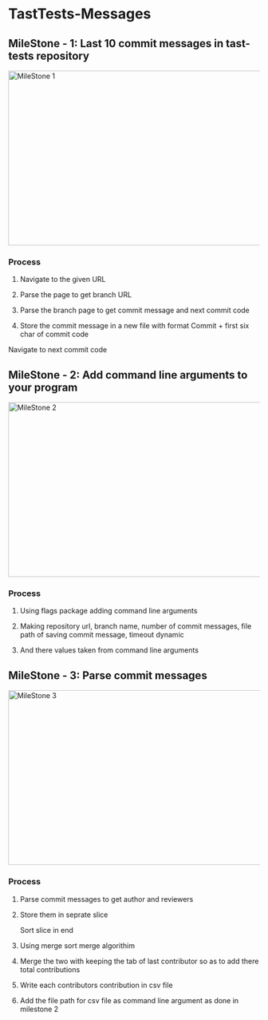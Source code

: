 # TastTests-Messages

## MileStone - 1: Last 10 commit messages in tast-tests repository

<img src="https://github.com/Vishalghyv/TastTests-Messages/blob/main/Screenshot%20(23).png" height="350" width="700" alt="MileStone 1">

### Process

1. Navigate to the given URL

2. Parse the page to get branch URL

3. Parse the branch page to get commit message and next commit code

4. Store the commit message in a new file with format Commit + first six char of commit code

Navigate to next commit code


## MileStone - 2: Add command line arguments to your program

<img src="https://github.com/Vishalghyv/TastTests-Messages/blob/main/Screenshot%20(22).jpg" height="350" width="700" alt="MileStone 2">

### Process

1. Using flags package adding command line arguments

2. Making repository url, branch name, number of commit messages, file path of saving commit message, timeout dynamic

3. And there values taken from command line arguments

## MileStone - 3: Parse commit messages

<img src="https://github.com/Vishalghyv/TastTests-Messages/blob/main/Screenshot%20(24).jpg" height="350" width="700" alt="MileStone 3">

### Process

1. Parse commit messages to get author and reviewers

2. Store them in seprate slice

   Sort slice in end

3. Using merge sort merge algorithim

4. Merge the two with keeping the tab of last contributor so as to add there total contributions

5. Write each contributors contribution in csv file

6. Add the file path for csv file as command line argument as done in milestone 2


